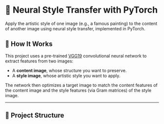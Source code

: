 # 🎨 Neural Style Transfer with PyTorch

Apply the artistic style of one image (e.g., a famous painting) to the content of another image using neural style transfer, implemented in PyTorch.

## 🧠 How It Works

This project uses a pre-trained [VGG19](https://arxiv.org/abs/1409.1556) convolutional neural network to extract features from two images:
- A **content image**, whose structure you want to preserve.
- A **style image**, whose artistic style you want to apply.

The network then optimizes a target image to match the content features of the content image and the style features (via Gram matrices) of the style image.

---

## 📁 Project Structure

